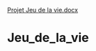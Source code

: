 [Projet Jeu de la vie.docx](https://github.com/Dorisbrind/Jeu_de_la_vie/files/8794708/Projet.Jeu.de.la.vie.docx)
# Jeu_de_la_vie
